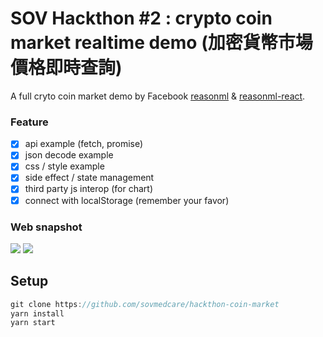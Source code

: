 # SOV Hackthon #2 : crypto coin market realtime demo (加密貨幣市場價格即時查詢)

A full cryto coin market demo by Facebook [reasonml](https://github.com/facebook/reason) & [reasonml-react](https://github.com/reasonml/reason-react).

### Feature
- [x] api example (fetch, promise)
- [x] json decode example
- [x] css / style example
- [x] side effect / state management
- [x] third party js interop (for chart)
- [x] connect with localStorage (remember your favor)

### Web snapshot
![](https://i.imgur.com/9Oa54y4.png)
![](https://i.imgur.com/nf0j4x9.png)

## Setup
```js
git clone https://github.com/sovmedcare/hackthon-coin-market
yarn install
yarn start
```
